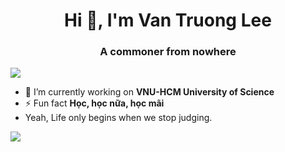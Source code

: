 

<h1 align="center">Hi 👋, I'm Van Truong Lee</h1>
<h3 align="center">A commoner from nowhere</h3>

![](https://hit.yhype.me/github/profile?user_id=1849174)
- 🔭 I’m currently working on **VNU-HCM University of Science**
- ⚡ Fun fact **Học, học nữa, học mãi**
- Yeah, Life only begins when we stop judging.

<p align="left">
</p>

<a href="https://github.com/antonkomarev/github-profile-views-counter">
    <img src="https://komarev.com/ghpvc/?username=lee-vtruong&style=for-the-badge">
</a>

[Ÿ HŸPE]: https://yhype.me
[GitHub Profile Views Counter]: https://github.com/antonkomarev/github-profile-views-counter
